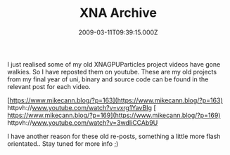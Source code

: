 ﻿---
coverImage: /images/fallback-post-header.png
date: '2009-03-11T09:39:15.000Z'
tags: []
title: XNA Archive
oldUrl: /actionscript/xna-archive
---

I just realised some of my old XNAGPUParticles project videos have gone walkies. So I have reposted them on youtube. These are my old projects from my final year of uni, binary and source code can be found in the relevant post for each video.

<!-- more -->

[https://www.mikecann.blog/?p=163](https://www.mikecann.blog/?p=163)
httpvh://www.youtube.com/watch?v=vxrg1YavBIg
[
https://www.mikecann.blog/?p=169](https://www.mikecann.blog/?p=169)
httpvh://www.youtube.com/watch?v=3wdIiCCAb9U

I have another reason for these old re-posts, something a little more flash orientated.. Stay tuned for more info ;)
